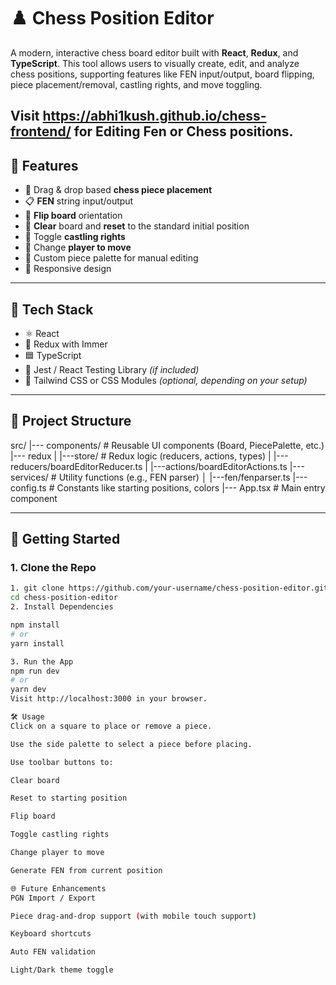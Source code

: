 # ♟️ Chess Position Editor

A modern, interactive chess board editor built with **React**, **Redux**, and **TypeScript**. This tool allows users to visually create, edit, and analyze chess positions, supporting features like FEN input/output, board flipping, piece placement/removal, castling rights, and move toggling.

Visit https://abhi1kush.github.io/chess-frontend/ for Editing Fen or Chess positions.
---

## 🚀 Features

- 🧩 Drag & drop based **chess piece placement**
- 📋 **FEN** string input/output
- 🔁 **Flip board** orientation
- 🧹 **Clear** board and **reset** to the standard initial position
- 🔐 Toggle **castling rights**
- 🔄 Change **player to move**
- 🎨 Custom piece palette for manual editing
- 📱 Responsive design

---

## 🧱 Tech Stack

- ⚛️ React
- 🧠 Redux with Immer
- 🟦 TypeScript
- 🧪 Jest / React Testing Library *(if included)*
- 💅 Tailwind CSS or CSS Modules *(optional, depending on your setup)*

---

## 📂 Project Structure

src/
|--- components/ # Reusable UI components (Board, PiecePalette, etc.)
|--- redux
|       |---store/ # Redux logic (reducers, actions, types)
|       |---reducers/boardEditorReducer.ts
|       |---actions/boardEditorActions.ts
|--- services/ # Utility functions (e.g., FEN parser)
│       |---fen/fenparser.ts
|--- config.ts # Constants like starting positions, colors
|--- App.tsx # Main entry component

---

## 🧪 Getting Started

### 1. Clone the Repo

```bash
1. git clone https://github.com/your-username/chess-position-editor.git
cd chess-position-editor
2. Install Dependencies

npm install
# or
yarn install

3. Run the App
npm run dev
# or
yarn dev
Visit http://localhost:3000 in your browser.

🛠️ Usage
Click on a square to place or remove a piece.

Use the side palette to select a piece before placing.

Use toolbar buttons to:

Clear board

Reset to starting position

Flip board

Toggle castling rights

Change player to move

Generate FEN from current position

🌐 Future Enhancements
PGN Import / Export

Piece drag-and-drop support (with mobile touch support)

Keyboard shortcuts

Auto FEN validation

Light/Dark theme toggle
